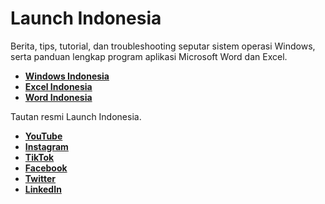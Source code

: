 # Launch Indonesia

Berita, tips, tutorial, dan troubleshooting seputar sistem operasi Windows, serta panduan lengkap program aplikasi Microsoft Word dan Excel.

- [**Windows Indonesia**](https://windowsindonesia.com)
- [**Excel Indonesia**](https://excelindonesia.com)
- [**Word Indonesia**](https://wordindonesia.com)

Tautan resmi Launch Indonesia.

- [**YouTube**](https://www.youtube.com/c/launchid)
- [**Instagram**](https://www.instagram.com/launchid)
- [**TikTok**](https://www.tiktok.com/@launchid)
- [**Facebook**](https://www.facebook.com/launchid)
- [**Twitter**](https://twitter.com/launchidn)
- [**LinkedIn**](https://www.linkedin.com/company/launchid)
